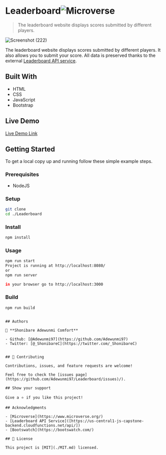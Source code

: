# Leaderboard![Microverse](https://img.shields.io/badge/Microverse-blueviolet)

> The leaderboard website displays scores submitted by different players.

![Screenshot (222)](https://user-images.githubusercontent.com/60876346/128569664-c180c955-b4c4-45da-822b-bbdaad9ccca2.png)


The leaderboard website displays scores submitted by different players. It also allows you to submit your score. All data is preserved thanks to the external [Leaderboard API service](https://www.notion.so/Leaderboard-API-service-24c0c3c116974ac49488d4eb0267ade3).

## Built With

- HTML
- CSS
- JavaScript
- Bootstrap

## Live Demo

[Live Demo Link](https://naughty-hoover-f391c8.netlify.app/)

## Getting Started

To get a local copy up and running follow these simple example steps.

### Prerequisites

- NodeJS

### Setup

```bash
git clone
cd ./Leaderboard
```

### Install

```bash
npm install
```

### Usage

```bash
npm run start
Project is running at http://localhost:8080/
or
npm run server

in your browser go to http://localhost:3000

```

### Build

```bash
npm run build
```


```

## Authors

👤 **Shonibare Adewunmi Comfort**

- Github: [@Adewunmi97](https://github.com/Adewunmi97)
- Twitter: [@_ShonibareC](https://twitter.com/_ShonibareC)


## 🤝 Contributing

Contributions, issues, and feature requests are welcome!

Feel free to check the [issues page](https://github.com/Adewunmi97/Leaderboard/issues)/).

## Show your support

Give a ⭐️ if you like this project!

## Acknowledgments

- [Microverse](https://www.microverse.org/)
- [Leaderboard API Service]([https://us-central1-js-capstone-backend.cloudfunctions.net/api/])
- [Bootswatch](https://bootswatch.com/)

## 📝 License

This project is [MIT](./MIT.md) licensed.